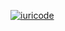 
<!-- - 🔭 I’m currently working on Laravel (php, bootstrap , MySql , jquery)...
- 🌱 Tecnology Student. -->


[![iuricode](https://github-readme-stats.vercel.app/api/top-langs/?username=Gabriel-Delazeri&hide=html&layout=compact&theme=tokyonight)](https://github.com/iuricode/)
